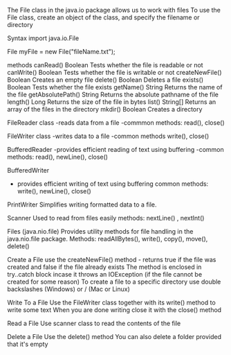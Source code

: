 The File class in the java.io package allows us to work with files
To use the File class, create an object of the class, and specify the filename or directory

Syntax
import java.io.File

File myFile = new File("fileName.txt");

methods
canRead()	Boolean	Tests whether the file is readable or not
canWrite()	Boolean	Tests whether the file is writable or not
createNewFile()	Boolean	Creates an empty file
delete()	Boolean	Deletes a file
exists()	Boolean	Tests whether the file exists
getName()	String	Returns the name of the file
getAbsolutePath()	String	Returns the absolute pathname of the file
length()	Long	Returns the size of the file in bytes
list()	String[]	Returns an array of the files in the directory
mkdir()	Boolean	Creates a directory

FileReader class
-reads data from a file
-commmon methods: read(), close()

FileWriter class
-writes data to a file
-common methods write(), close()

BufferedReader
-provides efficient reading of text using buffering
-common methods: read(), newLine(), close()

BufferedWriter
- provides efficient writing of text using buffering
common methods: write(), newLine(), close()

PrintWriter
Simplifies writing formatted data to a file.

Scanner
Used to read from files easily 
methods: nextLine() , nextInt()

Files (java.nio.file)
Provides utility methods for file handling in the java.nio.file package.
Methods: readAllBytes(), write(), copy(), move(), delete()

Create a File
use the createNewFile() method - returns true if the file was created and false if the file already exists
The method is enclosed in try..catch block incase it throws an IOException (if the file cannot be created for some reason)
To create a file to a specific directory use double backslashes (Windows) or / (Mac or Linux)

Write To a File
Use the FileWriter class together with its write() method to write some text
When you are done writing close it with the close() method

Read a File
Use scanner class to read the contents of the file

Delete a File
Use the delete() method
You can also delete a folder provided that it's empty
